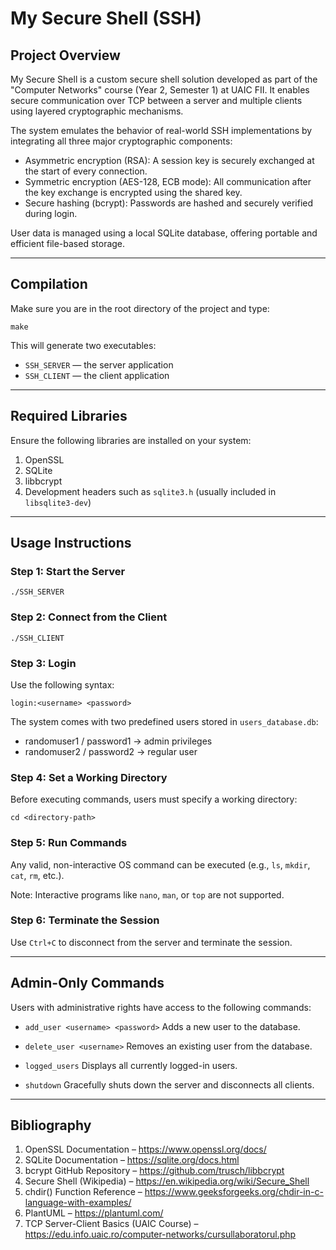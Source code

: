 # My Secure Shell (SSH)

## Project Overview

My Secure Shell is a custom secure shell solution developed as part of the "Computer Networks" course (Year 2, Semester 1) at UAIC FII. It enables secure communication over TCP between a server and multiple clients using layered cryptographic mechanisms.

The system emulates the behavior of real-world SSH implementations by integrating all three major cryptographic components:

- Asymmetric encryption (RSA): A session key is securely exchanged at the start of every connection.
- Symmetric encryption (AES-128, ECB mode): All communication after the key exchange is encrypted using the shared key.
- Secure hashing (bcrypt): Passwords are hashed and securely verified during login.

User data is managed using a local SQLite database, offering portable and efficient file-based storage.

---

## Compilation

Make sure you are in the root directory of the project and type:

    make

This will generate two executables:

- `SSH_SERVER` — the server application
- `SSH_CLIENT` — the client application

---

## Required Libraries

Ensure the following libraries are installed on your system:

1. OpenSSL
2. SQLite
3. libbcrypt
4. Development headers such as `sqlite3.h` (usually included in `libsqlite3-dev`)

---

## Usage Instructions

### Step 1: Start the Server

    ./SSH_SERVER

### Step 2: Connect from the Client

    ./SSH_CLIENT

### Step 3: Login

Use the following syntax:

    login:<username> <password>

The system comes with two predefined users stored in `users_database.db`:

- randomuser1 / password1 → admin privileges
- randomuser2 / password2 → regular user

### Step 4: Set a Working Directory

Before executing commands, users must specify a working directory:

    cd <directory-path>

### Step 5: Run Commands

Any valid, non-interactive OS command can be executed (e.g., `ls`, `mkdir`, `cat`, `rm`, etc.).

Note: Interactive programs like `nano`, `man`, or `top` are not supported.

### Step 6: Terminate the Session

Use `Ctrl+C` to disconnect from the server and terminate the session.

---

## Admin-Only Commands

Users with administrative rights have access to the following commands:

- `add_user <username> <password>` 
  Adds a new user to the database.

- `delete_user <username>` 
  Removes an existing user from the database.

- `logged_users` 
  Displays all currently logged-in users.

- `shutdown` 
  Gracefully shuts down the server and disconnects all clients.

---

## Bibliography

1. OpenSSL Documentation – https://www.openssl.org/docs/
2. SQLite Documentation – https://sqlite.org/docs.html
3. bcrypt GitHub Repository – https://github.com/trusch/libbcrypt
4. Secure Shell (Wikipedia) – https://en.wikipedia.org/wiki/Secure_Shell
5. chdir() Function Reference – https://www.geeksforgeeks.org/chdir-in-c-language-with-examples/
6. PlantUML – https://plantuml.com/
7. TCP Server-Client Basics (UAIC Course) – https://edu.info.uaic.ro/computer-networks/cursullaboratorul.php

